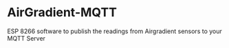 # AirGradient-MQTT
ESP 8266 software to publish the readings from Airgradient sensors to your MQTT Server
